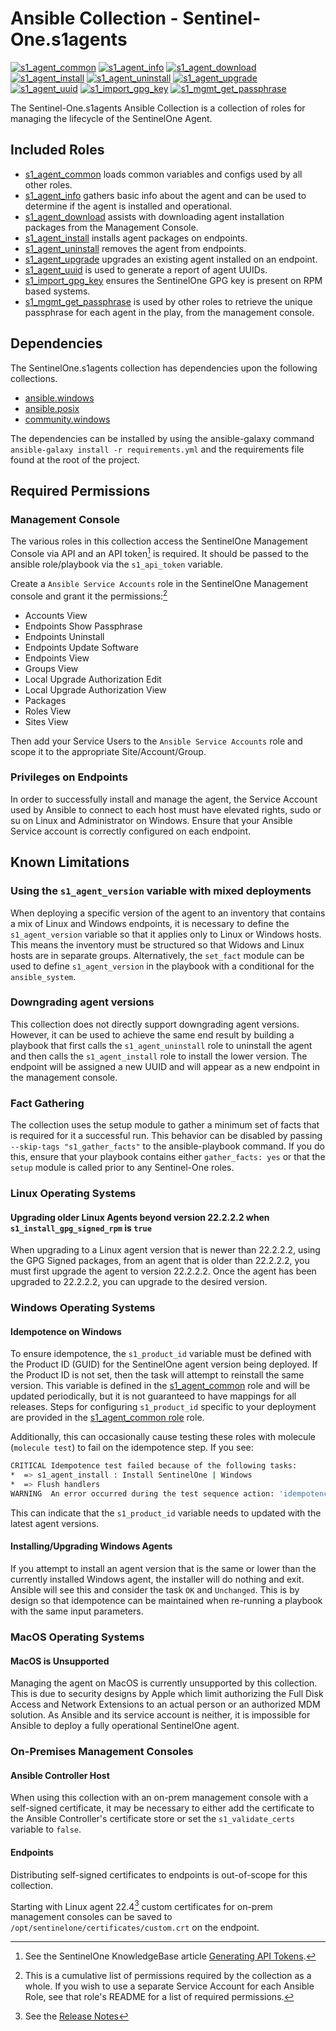 # Ansible Collection - Sentinel-One.s1agents

[![s1_agent_common](https://github.com/s1-nathangerhart/ansible_collection_s1agent/actions/workflows/s1_agent_common.yml/badge.svg)](https://github.com/s1-nathangerhart/ansible_collection_s1agent/actions/workflows/s1_agent_common.yml)
[![s1_agent_info](https://github.com/s1-nathangerhart/ansible_collection_s1agent/actions/workflows/s1_agent_info.yml/badge.svg)](https://github.com/s1-nathangerhart/ansible_collection_s1agent/actions/workflows/s1_agent_info.yml)
[![s1_agent_download](https://github.com/s1-nathangerhart/ansible_collection_s1agent/actions/workflows/s1_agent_download.yml/badge.svg)](https://github.com/s1-nathangerhart/ansible_collection_s1agent/actions/workflows/s1_agent_download.yml)
[![s1_agent_install](https://github.com/s1-nathangerhart/ansible_collection_s1agent/actions/workflows/s1_agent_install.yml/badge.svg)](https://github.com/s1-nathangerhart/ansible_collection_s1agent/actions/workflows/s1_agent_install.yml)
[![s1_agent_uninstall](https://github.com/s1-nathangerhart/ansible_collection_s1agent/actions/workflows/s1_agent_uninstall.yml/badge.svg)](https://github.com/s1-nathangerhart/ansible_collection_s1agent/actions/workflows/s1_agent_uninstall.yml)
[![s1_agent_upgrade](https://github.com/s1-nathangerhart/ansible_collection_s1agent/actions/workflows/s1_agent_upgrade.yml/badge.svg)](https://github.com/s1-nathangerhart/ansible_collection_s1agent/actions/workflows/s1_agent_upgrade.yml)
[![s1_agent_uuid](https://github.com/s1-nathangerhart/ansible_collection_s1agent/actions/workflows/s1_agent_uuid.yml/badge.svg)](https://github.com/s1-nathangerhart/ansible_collection_s1agent/actions/workflows/s1_agent_uuid.yml)
[![s1_import_gpg_key](https://github.com/s1-nathangerhart/ansible_collection_s1agent/actions/workflows/s1_import_gpg_key.yml/badge.svg)](https://github.com/s1-nathangerhart/ansible_collection_s1agent/actions/workflows/s1_import_gpg_key.yml)
[![s1_mgmt_get_passphrase](https://github.com/s1-nathangerhart/ansible_collection_s1agent/actions/workflows/s1_mgmt_get_passphrase.yml/badge.svg)](https://github.com/s1-nathangerhart/ansible_collection_s1agent/actions/workflows/s1_mgmt_get_passphrase.yml)

The Sentinel-One.s1agents Ansible Collection is a collection of roles for managing the lifecycle of the SentinelOne Agent.

## Included Roles

* [s1_agent_common](roles/s1_agent_common/README.md) loads common variables and configs used by all other roles.
* [s1_agent_info](roles/s1_agent_info/README.md) gathers basic info about the agent and can be used to determine if the agent is installed and operational.
* [s1_agent_download](roles/s1_agent_download/README.md) assists with downloading agent installation packages from the Management Console.
* [s1_agent_install](roles/s1_agent_install/README.md) installs agent packages on endpoints.
* [s1_agent_uninstall](roles/s1_agent_uninstall/README.md) removes the agent from endpoints.
* [s1_agent_upgrade](roles/s1_agent_upgrade/README.md) upgrades an existing agent installed on an endpoint.
* [s1_agent_uuid](roles/s1_agent_uuid/README.md) is used to generate a report of agent UUIDs.
* [s1_import_gpg_key](roles/s1_import_gpg_key/README.md) ensures the SentinelOne GPG key is present on RPM based systems.
* [s1_mgmt_get_passphrase](roles/s1_mgmt_get_passphrase/README.md) is used by other roles to retrieve the unique passphrase for each agent in the play, from the management console.

## Dependencies

The SentinelOne.s1agents collection has dependencies upon the following collections.

* [ansible.windows](https://docs.ansible.com/ansible/latest/collections/ansible/windows/index.html)
* [ansible.posix](https://docs.ansible.com/ansible/latest/collections/ansible/posix/index.html)
* [community.windows](https://docs.ansible.com/ansible/latest/collections/community/windows/index.html)

The dependencies can be installed by using the ansible-galaxy command `ansible-galaxy install -r requirements.yml` and the requirements file found at the root of the project.

## Required Permissions

### Management Console

The various roles in this collection access the SentinelOne Management Console via API and an API token[^1] is required. It should be passed to the ansible role/playbook via the `s1_api_token` variable.

Create a `Ansible Service Accounts` role in the SentinelOne Management console and grant it the permissions:[^2]

* Accounts View
* Endpoints Show Passphrase
* Endpoints Uninstall
* Endpoints Update Software
* Endpoints View
* Groups View
* Local Upgrade Authorization Edit
* Local Upgrade Authorization View
* Packages
* Roles View
* Sites View

[^1]: See the SentinelOne KnowledgeBase article [Generating API Tokens](https://support.sentinelone.com/hc/en-us/articles/360004195934).
[^2]: This is a cumulative list of permissions required by the collection as a whole. If you wish to use a separate Service Account for each Ansible Role, see that role's README for a list of required permissions.

Then add your Service Users to the `Ansible Service Accounts` role and scope it to the appropriate Site/Account/Group.

### Privileges on Endpoints

In order to successfully install and manage the agent, the Service Account used by Ansible to connect to each host must have elevated rights, sudo or su on Linux and Administrator on Windows. Ensure that your Ansible Service account is correctly configured on each endpoint.

## Known Limitations

### Using the `s1_agent_version` variable with mixed deployments

When deploying a specific version of the agent to an inventory that contains a mix of Linux and Windows endpoints, it is necessary to define the `s1_agent_version` variable so that it applies only to Linux or Windows hosts. This means the inventory must be structured so that Widows and Linux hosts are in separate groups. Alternatively, the `set_fact` module can be used to define `s1_agent_version` in the playbook with a conditional for the `ansible_system`.

### Downgrading agent versions

This collection does not directly support downgrading agent versions. However, it can be used to achieve the same end result by building a playbook that first calls the `s1_agent_uninstall` role to uninstall the agent and then calls the `s1_agent_install` role to install the lower version. The endpoint will be assigned a new UUID and will appear as a new endpoint in the management console.

### Fact Gathering

The collection uses the setup module to gather a minimum set of facts that is required for it a successful run. This behavior can be disabled by passing `--skip-tags "s1_gather_facts"` to the ansible-playbook command. If you do this, ensure that your playbook contains either `gather_facts: yes` or that the `setup` module is called prior to any Sentinel-One roles.

### Linux Operating Systems

#### Upgrading older Linux Agents beyond version 22.2.2.2 when `s1_install_gpg_signed_rpm` is `true`

When upgrading to a Linux agent version that is newer than 22.2.2.2, using the GPG Signed packages, from an agent that is older than 22.2.2.2, you must first upgrade the agent to version 22.2.2.2. Once the agent has been upgraded to 22.2.2.2, you can upgrade to the desired version.

### Windows Operating Systems

#### Idempotence on Windows

To ensure idempotence, the `s1_product_id` variable must be defined with the Product ID (GUID) for the SentinelOne agent version being deployed. If the Product ID is not set, then the task will attempt to reinstall the same version. This variable is defined in the [s1_agent_common](roles/s1_agent_common/vars/windows.yml) role and will be updated periodically, but it is not guaranteed to have mappings for all releases. Steps for configuring `s1_product_id` specific to your deployment are provided in the [s1_agent_common role](roles/s1_agent_common/README.md) role.

Additionally, this can occasionally cause testing these roles with molecule (`molecule test`) to fail on the idempotence step. If you see:

```bash
CRITICAL Idempotence test failed because of the following tasks:
*  => s1_agent_install : Install SentinelOne | Windows
*  => Flush handlers
WARNING  An error occurred during the test sequence action: 'idempotence'. Cleaning up.
```

This can indicate that the `s1_product_id` variable needs to updated with the latest agent versions.

#### Installing/Upgrading Windows Agents

If you attempt to install an agent version that is the same or lower than the currently installed Windows agent, the installer will do nothing and exit. Ansible will see this and consider the task `OK` and `Unchanged`. This is by design so that idempotence can be maintained when re-running a playbook with the same input parameters.

### MacOS Operating Systems

#### MacOS is Unsupported

Managing the agent on MacOS is currently unsupported by this collection. This is due to security designs by Apple which limit authorizing the Full Disk Access and Network Extensions to an actual person or an authorized MDM solution. As Ansible and its service account is neither, it is impossible for Ansible to deploy a fully operational SentinelOne agent.

### On-Premises Management Consoles

#### Ansible Controller Host

When using this collection with an on-prem management console with a self-signed certificate, it may be necessary to either add the certificate to the Ansible Controller's certificate store or set the `s1_validate_certs` variable to `false`.

#### Endpoints

Distributing self-signed certificates to endpoints is out-of-scope for this collection.

Starting with Linux agent 22.4[^3] custom certificates for on-prem management consoles can be saved to `/opt/sentinelone/certificates/custom.crt` on the endpoint.

[^3]: See the [Release Notes](https://support.sentinelone.com/hc/en-us/articles/10814416011543-22-4-Linux-Agent-Release-Notes)
